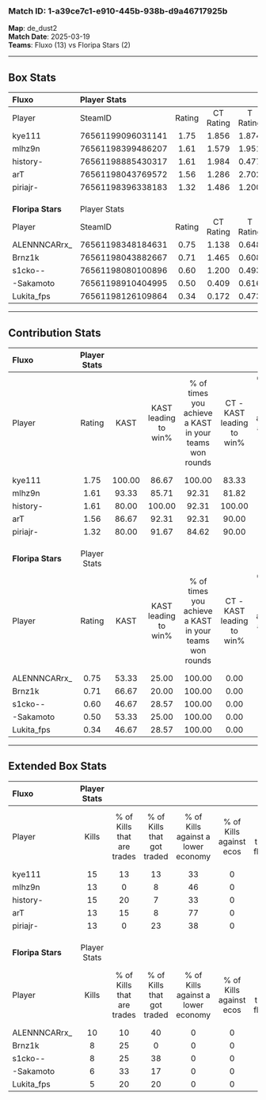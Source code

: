 ### Match ID: 1-a39ce7c1-e910-445b-938b-d9a46717925b  
**Map**: de_dust2  
**Match Date**: 2025-03-19  
**Teams**: Fluxo (13) vs Floripa Stars (2)  

---  

## Box Stats  

| **Fluxo**         | Player Stats      |        |           |          |        |       |       |         |        |      |     |
| :- | :- | :-: | :-: | :-: | :-: | :-: | :-: | :-: | :-: | :-: | :-: |
| Player            | SteamID           | Rating | CT Rating | T Rating |  KAST  |  ADR  | Kills | Assists | Deaths | K/D  | HS% |
| kye111            | 76561199096031141 |  1.75  |   1.856   |  1.874   | 100.00 | 92.8  |  15   |    2    |   6    | 2.50 | 60  |
| mlhz9n            | 76561198399486207 |  1.61  |   1.579   |  1.951   | 93.33  | 99.4  |  13   |    8    |   7    | 1.86 | 46  |
| history-          | 76561198885430317 |  1.61  |   1.984   |  0.477   | 80.00  | 105.5 |  15   |    2    |   7    | 2.14 | 26  |
| arT               | 76561198043769572 |  1.56  |   1.286   |  2.702   | 86.67  | 111.0 |  13   |    7    |   8    | 1.63 | 53  |
| piriajr-          | 76561198396338183 |  1.32  |   1.486   |  1.200   | 80.00  | 70.9  |  13   |    3    |   9    | 1.44 | 53  |
|                   |                   |        |           |          |        |       |       |         |        |      |     |
|                   |                   |        |           |          |        |       |       |         |        |      |     |
|                   |                   |        |           |          |        |       |       |         |        |      |     |
| **Floripa Stars** | Player Stats      |        |           |          |        |       |       |         |        |      |     |
| Player            | SteamID           | Rating | CT Rating | T Rating |  KAST  |  ADR  | Kills | Assists | Deaths | K/D  | HS% |
| ALENNNCARrx_      | 76561198348184631 |  0.75  |   1.138   |  0.648   | 53.33  | 63.4  |  10   |    2    |   14   | 0.71 | 50  |
| Brnz1k            | 76561198043882667 |  0.71  |   1.465   |  0.608   | 66.67  | 46.1  |   8   |    2    |   13   | 0.62 | 50  |
| s1cko--           | 76561198080100896 |  0.60  |   1.200   |  0.493   | 46.67  | 66.7  |   8   |    3    |   14   | 0.57 | 62  |
| -Sakamoto         | 76561198910404995 |  0.50  |   0.409   |  0.616   | 53.33  | 57.6  |   6   |    3    |   14   | 0.43 | 66  |
| Lukita_fps        | 76561198126109864 |  0.34  |   0.172   |  0.473   | 46.67  | 40.3  |   5   |    3    |   14   | 0.36 | 40  |
---  

## Contribution Stats  

| **Fluxo**         | Player Stats |        |                      |                                                        |                           |                                                             |                          |                                                            |
| :- | :-: | :-: | :-: | :-: | :-: | :-: | :-: | :-: |
| Player            |    Rating    |  KAST  | KAST leading to win% | % of times you achieve a KAST in your teams won rounds | CT - KAST leading to win% | CT - % of times you achieve a KAST in your teams won rounds | T - KAST leading to win% | T - % of times you achieve a KAST in your teams won rounds |
| kye111            |     1.75     | 100.00 |        86.67         |                         100.00                         |           83.33           |                           100.00                            |          100.00          |                           100.00                           |
| mlhz9n            |     1.61     | 93.33  |        85.71         |                         92.31                          |           81.82           |                            90.00                            |          100.00          |                           100.00                           |
| history-          |     1.61     | 80.00  |        100.00        |                         92.31                          |          100.00           |                           100.00                            |          100.00          |                           66.67                            |
| arT               |     1.56     | 86.67  |        92.31         |                         92.31                          |           90.00           |                            90.00                            |          100.00          |                           100.00                           |
| piriajr-          |     1.32     | 80.00  |        91.67         |                         84.62                          |           90.00           |                            90.00                            |          100.00          |                           66.67                            |
|                   |              |        |                      |                                                        |                           |                                                             |                          |                                                            |
|                   |              |        |                      |                                                        |                           |                                                             |                          |                                                            |
|                   |              |        |                      |                                                        |                           |                                                             |                          |                                                            |
| **Floripa Stars** | Player Stats |        |                      |                                                        |                           |                                                             |                          |                                                            |
| Player            |    Rating    |  KAST  | KAST leading to win% | % of times you achieve a KAST in your teams won rounds | CT - KAST leading to win% | CT - % of times you achieve a KAST in your teams won rounds | T - KAST leading to win% | T - % of times you achieve a KAST in your teams won rounds |
| ALENNNCARrx_      |     0.75     | 53.33  |        25.00         |                         100.00                         |           0.00            |                            0.00                             |          40.00           |                           100.00                           |
| Brnz1k            |     0.71     | 66.67  |        20.00         |                         100.00                         |           0.00            |                            0.00                             |          25.00           |                           100.00                           |
| s1cko--           |     0.60     | 46.67  |        28.57         |                         100.00                         |           0.00            |                            0.00                             |          40.00           |                           100.00                           |
| -Sakamoto         |     0.50     | 53.33  |        25.00         |                         100.00                         |           0.00            |                            0.00                             |          33.33           |                           100.00                           |
| Lukita_fps        |     0.34     | 46.67  |        28.57         |                         100.00                         |           0.00            |                            0.00                             |          33.33           |                           100.00                           |
---  

## Extended Box Stats  

| **Fluxo**         | Player Stats |                            |                            |                                    |                         |                              |                                 |        |                             |                                     |                          |                               |                            |
| :- | :-: | :-: | :-: | :-: | :-: | :-: | :-: | :-: | :-: | :-: | :-: | :-: | :-: |
| Player            |    Kills     | % of Kills that are trades | % of Kills that got traded | % of Kills against a lower economy | % of Kills against ecos | % of Kills that are flawless | % of Kills that are close duels | Deaths | % of Deaths that get traded | % of Deaths against a lower economy | % of Deaths against ecos | % of Deaths that are flawless | % of Deaths that are close |
| kye111            |      15      |             13             |             13             |                 33                 |            0            |              80              |               13                |   6    |             50              |                 50                  |            0             |              67               |             0              |
| mlhz9n            |      13      |             0              |             8              |                 46                 |            0            |              77              |                8                |   7    |             14              |                 57                  |            0             |              29               |             14             |
| history-          |      15      |             20             |             7              |                 33                 |            0            |              93              |                0                |   7    |             29              |                 57                  |            0             |              57               |             0              |
| arT               |      13      |             15             |             8              |                 77                 |            0            |              69              |                8                |   8    |              0              |                 38                  |            0             |              50               |             13             |
| piriajr-          |      13      |             0              |             23             |                 38                 |            0            |              77              |                0                |   9    |             33              |                 56                  |            0             |              78               |             0              |
|                   |              |                            |                            |                                    |                         |                              |                                 |        |                             |                                     |                          |                               |                            |
|                   |              |                            |                            |                                    |                         |                              |                                 |        |                             |                                     |                          |                               |                            |
|                   |              |                            |                            |                                    |                         |                              |                                 |        |                             |                                     |                          |                               |                            |
| **Floripa Stars** | Player Stats |                            |                            |                                    |                         |                              |                                 |        |                             |                                     |                          |                               |                            |
| Player            |    Kills     | % of Kills that are trades | % of Kills that got traded | % of Kills against a lower economy | % of Kills against ecos | % of Kills that are flawless | % of Kills that are close duels | Deaths | % of Deaths that get traded | % of Deaths against a lower economy | % of Deaths against ecos | % of Deaths that are flawless | % of Deaths that are close |
| ALENNNCARrx_      |      10      |             10             |             40             |                 0                  |            0            |              60              |               10                |   14   |              0              |                  0                  |            0             |              93               |             0              |
| Brnz1k            |      8       |             25             |             0              |                 0                  |            0            |              38              |               13                |   13   |             23              |                  8                  |            0             |              69               |             0              |
| s1cko--           |      8       |             25             |             38             |                 0                  |            0            |              50              |                0                |   14   |              7              |                  0                  |            0             |              93               |             7              |
| -Sakamoto         |      6       |             33             |             17             |                 0                  |            0            |              50              |                0                |   14   |             14              |                  0                  |            0             |              79               |             14             |
| Lukita_fps        |      5       |             20             |             20             |                 0                  |            0            |             100              |                0                |   14   |             14              |                  0                  |            0             |              71               |             7              |
